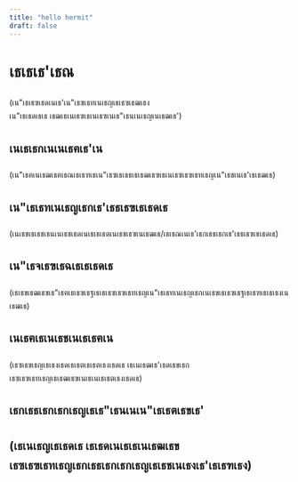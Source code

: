 ```yaml
---
title: "hello hermit"
draft: false
---
```


# เธเธเธ'เธณ
(เน"เธเธฃเธดเนเธ'เน"เธฃเธทเนเธญเธเธฃเธฒเธง เน"เธเธดเธเธ เธฒเธเนเธฃเธเนเธซเนเธ"เธนเนเธญเนเธฒเธ')

## เนเธเธกเนเนเธฅเธ'เน
(เน"เธฅเนเธฒเธฅเธณเธเธฑเธเน"เธซเธเธธเธเธฒเธฃเธเนเธซเธฃเธทเธญเน"เธชเนเธ'เธเธฒเธ)

## เน"เธเธทเนเธญเธกเธ'เธธเธฃเธเธดเธ
(เนเธขเธเธชเธนเนเธชเธดเนเธเธเธตเนเธชเธฃเนเธฒเธ/เธเธณเนเธ'เธกเธธเธกเธ'เธธเธฃเธเธดเธ)

## เน"เธจเธฃเธฉเธเธเธดเธ
(เธเธขเธฒเธขเธ"เธฅเธเธฃเธฐเธเธเธซเธฃเธทเธญเน"เธเธทเนเธญเธกเนเธขเธเธฃเธฐเธเธฑเธเธเธงเนเธฒเธ)

## เนเธฅเธเนเธชเนเธเธฅเน
(เธซเธขเธญเธเธงเธดเธเธตเธเธตเธงเธดเธ เธเนเธฒเธ'เธดเธขเธก เธซเธฃเธทเธญเธเธฒเธฃเนเธเนเธเธตเธงเธดเธ)

## เธกเธธเธกเธกเธญเธเธ"เธนเนเน"เธเธตเธขเธ'
(เธเนเธญเธเธดเธ เธเธดเนเธเธเนเธฒเธข เธซเธฃเธทเธญเธกเธธเธกเธกเธญเธเธชเนเธงเธ'เธเธฑเธง)
---

